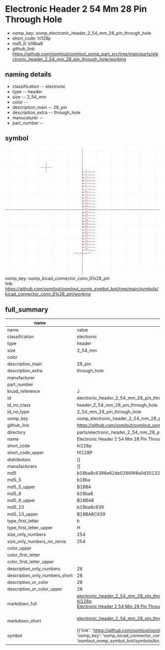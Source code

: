 # Electronic Header 2 54 Mm 28 Pin Through Hole

  
* oomp_key: oomp_electronic_header_2_54_mm_28_pin_through_hole 
* short_code: hi128p
* md5_6: b18ba8  
* github_link: https://github.com/oomlout/oomlout_oomp_part_src/tree/main/parts/electronic_header_2_54_mm_28_pin_through_hole/working  
## naming details
* classification -- electronic
* type -- header
* size -- 2_54_mm
* color -- 
* description_main -- 28_pin
* description_extra -- through_hole
* manucaturer -- 
* part_number -- 



## symbol

![](symbol/0/working/working_600.png)  
oomp_key: oomp_kicad_connector_conn_01x28_pin  
link: https://github.com/oomlout/oomlout_oomp_symbol_bot/tree/main/symbols/kicad_connector_conn_01x28_pin/working  


## full_summary
| name | value | 
| --- | --- | 
| name | value | 
| classification | electronic | 
| type | header | 
| size | 2_54_mm | 
| color |  | 
| description_main | 28_pin | 
| description_extra | through_hole | 
| manufacturer |  | 
| part_number |  | 
| kicad_reference | J | 
| id | electronic_header_2_54_mm_28_pin_through_hole | 
| id_no_class | header_2_54_mm_28_pin_through_hole | 
| id_no_type | 2_54_mm_28_pin_through_hole | 
| oomp_key | oomp_electronic_header_2_54_mm_28_pin_through_hole | 
| github_link | https://github.com/oomlout/oomlout_oomp_part_src/tree/main/parts/electronic_header_2_54_mm_28_pin_through_hole/working | 
| directory | parts/electronic_header_2_54_mm_28_pin_through_hole | 
| name | Electronic Header 2 54 Mm 28 Pin Through Hole | 
| short_code | hi128p | 
| short_code_upper | HI128P | 
| distributors | [] | 
| manufacturers | [] | 
| md5 | b18ba8c6396e62de02669f8a0d301327 | 
| md5_5 | b18ba | 
| md5_5_upper | B18BA | 
| md5_6 | b18ba8 | 
| md5_6_upper | B18BA8 | 
| md5_10 | b18ba8c639 | 
| md5_10_upper | B18BA8C639 | 
| type_first_letter | h | 
| type_first_letter_upper | H | 
| size_only_numbers | 254 | 
| size_only_numbers_no_zeros | 254 | 
| color_upper |  | 
| color_first_letter |  | 
| color_first_letter_upper |  | 
| description_only_numbers | 28 | 
| description_only_numbers_short | 28 | 
| description_or_color | 28 | 
| description_or_color_upper | 28 | 
| markdown_full | [electronic_header_2_54_mm_28_pin_through_hole](https://github.com/oomlout/oomlout_oomp_part_src/tree/main/parts/electronic_header_2_54_mm_28_pin_through_hole/working)<br>[hi128p](https://github.com/oomlout/oomlout_oomp_part_src/tree/main/parts/electronic_header_2_54_mm_28_pin_through_hole/working)<br>[Electronic Header 2 54 Mm 28 Pin Through Hole](https://github.com/oomlout/oomlout_oomp_part_src/tree/main/parts/electronic_header_2_54_mm_28_pin_through_hole/working)<br><br> | 
| markdown_short | [electronic_header_2_54_mm_28_pin_through_hole](https://github.com/oomlout/oomlout_oomp_part_src/tree/main/parts/electronic_header_2_54_mm_28_pin_through_hole/working)<br><br> | 
| symbol | [{'link': 'https://github.com/oomlout/oomlout_oomp_symbol_bot/tree/main/symbols/kicad_connector_conn_01x28_pin', 'oomp_key': 'oomp_kicad_connector_conn_01x28_pin', 'directory': 'oomlout_oomp_symbol_bot/symbols/kicad_connector_conn_01x28_pin//working/working.kicad_sym'}] | 
